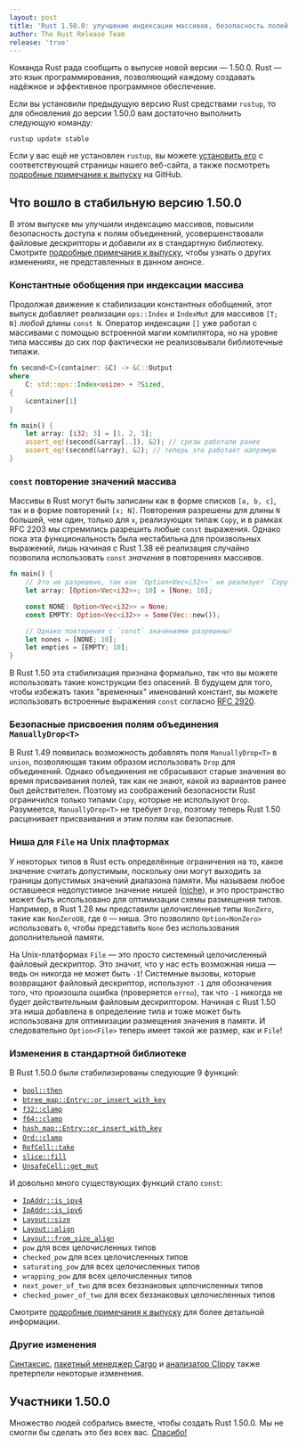 ```yaml
---
layout: post
title: 'Rust 1.50.0: улучшение индексации массивов, безопасность полей union и усовершенствование File'
author: The Rust Release Team
release: 'true'
---
```


Команда Rust рада сообщить о выпуске новой версии — 1.50.0. Rust — это язык программирования, позволяющий каждому создавать надёжное и эффективное программное обеспечение.

Если вы установили предыдущую версию Rust средствами `rustup`, то для обновления до версии 1.50.0 вам достаточно выполнить следующую команду:

```console
rustup update stable
```

Если у вас ещё не установлен `rustup`, вы можете [установить его] с соответствующей страницы нашего веб-сайта, а также посмотреть [подробные примечания к выпуску] на GitHub.

## Что вошло в стабильную версию 1.50.0

В этом выпуске мы улучшили индексацию массивов, повысили безопасность доступа к полям объединений, усовершенствовали файловые дескрипторы и добавили их в стандартную библиотеку. Смотрите [подробные примечания к выпуску](https://github.com/rust-lang/rust/blob/master/RELEASES.md#version-1500-2021-02-11), чтобы узнать о других изменениях, не представленных в данном анонсе.

### Константные обобщения при индексации массива

Продолжая движение к стабилизации константных обобщений, этот выпуск добавляет реализации `ops::Index` и `IndexMut` для массивов `[T; N]` *любой* длины `const N`. Оператор индексации `[]` уже работал с массивами с помощью встроенной магии компилятора, но на уровне типа массивы до сих пор фактически не реализовывали библиотечные типажи.

```rust
fn second<C>(container: &C) -> &C::Output
where
    C: std::ops::Index<usize> + ?Sized,
{
    &container[1]
}

fn main() {
    let array: [i32; 3] = [1, 2, 3];
    assert_eq!(second(&array[..]), &2); // срезы работали ранее
    assert_eq!(second(&array), &2); // теперь это работает напрямую
}
```

### `const` повторение значений массива

Массивы в Rust могут быть записаны как в форме списков `[a, b, c]`, так и в форме повторений `[x; N]`. Повторения разрешены для длины `N` большей, чем один, только для `x`, реализующих типаж `Copy`, и в рамках <a>RFC 2203</a> мы стремились разрешить любые <code>const</code> выражения. Однако пока эта функциональность была нестабильна для произвольных выражений, лишь начиная с Rust 1.38 её реализация случайно позволила использовать `const` <em>значения</em> в повторениях массивов.

```rust
fn main() {
    // Это не разрешено, так как `Option<Vec<i32>>` не реализует `Copy`.
    let array: [Option<Vec<i32>>; 10] = [None; 10];

    const NONE: Option<Vec<i32>> = None;
    const EMPTY: Option<Vec<i32>> = Some(Vec::new());

    // Однако повторения с `const` значениями разрешены!
    let nones = [NONE; 10];
    let empties = [EMPTY; 10];
}
```

В Rust 1.50 эта стабилизация признана формально, так что вы можете использовать такие конструкции без опасений. В будущем для того, чтобы избежать таких "временных" именований констант, вы можете использовать встроенные выражения `const` согласно [RFC 2920].

### Безопасные присвоения полям объединения `ManuallyDrop<T>`

В Rust 1.49 появилась возможность добавлять поля `ManuallyDrop<T>` в `union`, позволяющая таким образом использовать `Drop` для объединений. Однако объединения не сбрасывают старые значения во время присваивания полей, так как не знают, какой из вариантов ранее был действителен. Поэтому из соображений безопасности Rust ограничился только типами `Copy`, которые не используют `Drop`. Разумеется, `ManuallyDrop<T>` не требует `Drop`, поэтому теперь Rust 1.50 расценивает присваивания и этим полям как безопасные.

### Ниша для `File` на Unix плафтормах

У некоторых типов в Rust есть определённые ограничения на то, какое значение считать допустимым, поскольку они могут выходить за границы допустимых значений диапазона памяти. Мы называем любое оставшееся недопустимое значение нишей ([niche]), и это пространство может быть использовано для оптимизации схемы размещения типов. Например, в Rust 1.28 мы представили целочисленные типы `NonZero`, такие как `NonZeroU8`, где `0` — ниша. Это позволило `Option<NonZero>` использовать `0`, чтобы представить `None` без использования дополнительной памяти.

На Unix-платформах `File` — это просто системный целочисленный файловый дескриптор. Это значит, что у нас есть возможная ниша — ведь он никогда не может быть `-1`! Системные вызовы, которые возвращают файловый дескриптор, используют `-1` для обозначения того, что произошла ошибка (проверяется `errno`), так что `-1` никогда не будет действительным файловым дескриптором. Начиная с Rust 1.50 эта ниша добавлена в определение типа и тоже может быть использована для оптимизации размещения значения в памяти. И следовательно `Option<File>` теперь имеет такой же размер, как и `File`!

### Изменения в стандартной библиотеке

В Rust 1.50.0 были стабилизированы следующие 9 функций:

- [`bool::then`]
- [`btree_map::Entry::or_insert_with_key`]
- [`f32::clamp`]
- [`f64::clamp`]
- [`hash_map::Entry::or_insert_with_key`]
- [`Ord::clamp`]
- [`RefCell::take`]
- [`slice::fill`]
- [`UnsafeCell::get_mut`]

И довольно много существующих функций стало `const`:

- [`IpAddr::is_ipv4`]
- [`IpAddr::is_ipv6`]
- [`Layout::size`]
- [`Layout::align`]
- [`Layout::from_size_align`]
- `pow` для всех целочисленных типов
- `checked_pow` для всех целочисленных типов
- `saturating_pow` для всех целочисленных типов
- `wrapping_pow` для всех целочисленных типов
- `next_power_of_two` для всех беззнаковых целочисленных типов
- `checked_power_of_two` для всех беззнаковых целочисленных типов

Смотрите [подробные примечания к выпуску](https://github.com/rust-lang/rust/blob/master/RELEASES.md#version-1500-2021-02-11) для более детальной информации.

### Другие изменения

[Синтаксис](https://github.com/rust-lang/rust/blob/master/RELEASES.md#version-1500-2021-02-11), [пакетный менеджер Cargo] и [анализатор Clippy] также претерпели некоторые изменения.

## Участники 1.50.0

Множество людей собрались вместе, чтобы создать Rust 1.50.0. Мы не смогли бы сделать это без всех вас. [Спасибо!](https://thanks.rust-lang.org/rust/1.50.0/)


[установить его]: https://www.rust-lang.org/install.html
[подробные примечания к выпуску]: https://github.com/rust-lang/rust/blob/master/RELEASES.md#version-1500-2021-02-11
[RFC 2920]: https://rust-lang.github.io/rfcs/2203-const-repeat-expr.html
[niche]: https://rust-lang.github.io/rfcs/2920-inline-const.html
[`IpAddr::is_ipv4`]: https://rust-lang.github.io/unsafe-code-guidelines/glossary.html#niche
[`IpAddr::is_ipv6`]: https://doc.rust-lang.org/stable/std/net/enum.IpAddr.html#method.is_ipv4
[`Layout::align`]: https://doc.rust-lang.org/stable/std/net/enum.IpAddr.html#method.is_ipv6
[`Layout::from_size_align`]: https://doc.rust-lang.org/stable/std/alloc/struct.Layout.html#method.align
[`Layout::size`]: https://doc.rust-lang.org/stable/std/alloc/struct.Layout.html#method.from_size_align
[`Ord::clamp`]: https://doc.rust-lang.org/stable/std/alloc/struct.Layout.html#method.size
[`RefCell::take`]: https://doc.rust-lang.org/stable/std/cmp/trait.Ord.html#method.clamp
[`UnsafeCell::get_mut`]: https://doc.rust-lang.org/stable/std/cell/struct.RefCell.html#method.take
[`bool::then`]: https://doc.rust-lang.org/stable/std/cell/struct.UnsafeCell.html#method.get_mut
[`btree_map::Entry::or_insert_with_key`]: https://doc.rust-lang.org/stable/std/primitive.bool.html#method.then
[`f32::clamp`]: https://doc.rust-lang.org/stable/std/collections/btree_map/enum.Entry.html#method.or_insert_with_key
[`f64::clamp`]: https://doc.rust-lang.org/stable/std/primitive.f32.html#method.clamp
[`hash_map::Entry::or_insert_with_key`]: https://doc.rust-lang.org/stable/std/primitive.f64.html#method.clamp
[`slice::fill`]: https://doc.rust-lang.org/stable/std/collections/hash_map/enum.Entry.html#method.or_insert_with_key
[пакетный менеджер Cargo]: https://doc.rust-lang.org/stable/std/primitive.slice.html#method.fill
[анализатор Clippy]: https://github.com/rust-lang/cargo/blob/master/CHANGELOG.md#cargo-150-2021-02-11